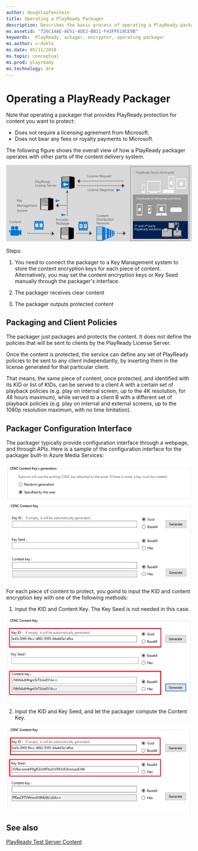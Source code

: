 ```yaml
---
author: dougklopfenstein
title: Operating a PlayReady Packager
description: Describes the basic process of operating a PlayReady packager
ms.assetid: "726C14AE-AE51-4DE3-BB11-F43FFE18CE9B"
keywords:  PlayReady, ackager, encryptor, operating packager
ms.author: v-doklo
ms.date: 05/11/2018
ms.topic: conceptual
ms.prod: playready
ms.technology: drm
---
```




# Operating a PlayReady Packager

Note that operating a packager that provides PlayReady protection for content you want to protect:

* Does not require a licensing agreement from Microsoft.
* Does not bear any fees or royalty payments to Microsoft.


The following figure shows the overall view of how a PlayReady packager operates with other parts of the content delivery system.

![PlayReady Packager Operation](../images/packager_operation.png)

Steps:

1) You need to connect the packager to a Key Management system to store the content encryption keys for each piece of content. Alternatively, you may set the content encryption keys or Key Seed manually through the packager's interface.

2) The packager receives clear content

3) The packager outputs protected content


## Packaging and Client Policies

The packager just packages and protects the content. It does not define the policies that will be sent to clients by the PlayReady License Server.


Once the content is protected, the service can define any set of PlayReady policies to be sent to any client independantly, by inserting them in the license generated for that particular client.

That means, the same piece of content, once protected, and identified with its KID or list of KIDs, can be served to a client A with a certain set of playback policies (e.g. play on internal screen, up to the 4K resolution, for 48 hours maximum), while served to a client B with a different set of playback policies (e.g. play on internal and external screens, up to the 1080p resolution maximum, with no time limitation).

## Packager Configuration Interface

The packager typically provide configuration interface through a webpage, and through APIs. Here is a sample of the configuration interface for the packager built-in Azure Media Services:

![Azure Media Services Content Protection](../images/azure_media_services_content_protection_1.png)

For each piece of content to protect, you goind to input the KID and content encryption key with one of the following methods:

1) input the KID and Content Key. The Key Seed is not needed in this case.

![Azure Media Services Content Protection](../images/azure_media_services_content_protection_2.png)

2) input the KID and Key Seed, and let the packager compute the Content Key.

![Azure Media Services Content Protection](../images/azure_media_services_content_protection_3.png)




## See also
[PlayReady Test Server Content](http://test.playready.microsoft.com/)
